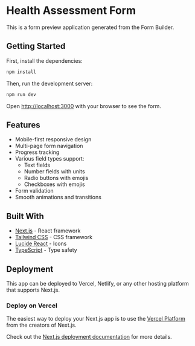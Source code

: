 # Health Assessment Form

This is a form preview application generated from the Form Builder.

## Getting Started

First, install the dependencies:

```bash
npm install
```

Then, run the development server:

```bash
npm run dev
```

Open [http://localhost:3000](http://localhost:3000) with your browser to see the form.

## Features

- Mobile-first responsive design
- Multi-page form navigation
- Progress tracking
- Various field types support:
  - Text fields
  - Number fields with units
  - Radio buttons with emojis
  - Checkboxes with emojis
- Form validation
- Smooth animations and transitions

## Built With

- [Next.js](https://nextjs.org/) - React framework
- [Tailwind CSS](https://tailwindcss.com/) - CSS framework
- [Lucide React](https://lucide.dev/) - Icons
- [TypeScript](https://www.typescriptlang.org/) - Type safety

## Deployment

This app can be deployed to Vercel, Netlify, or any other hosting platform that supports Next.js.

### Deploy on Vercel

The easiest way to deploy your Next.js app is to use the [Vercel Platform](https://vercel.com/new) from the creators of Next.js.

Check out the [Next.js deployment documentation](https://nextjs.org/docs/deployment) for more details.
